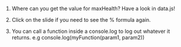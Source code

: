 1. Where can you get the value for maxHealth? Have a look
 in data.js!

2. Click on the slide if you need to see the % formula again.

3. You can call a function inside a console.log to log out
 whatever it returns. e.g console.log(myFunction(param1, param2))